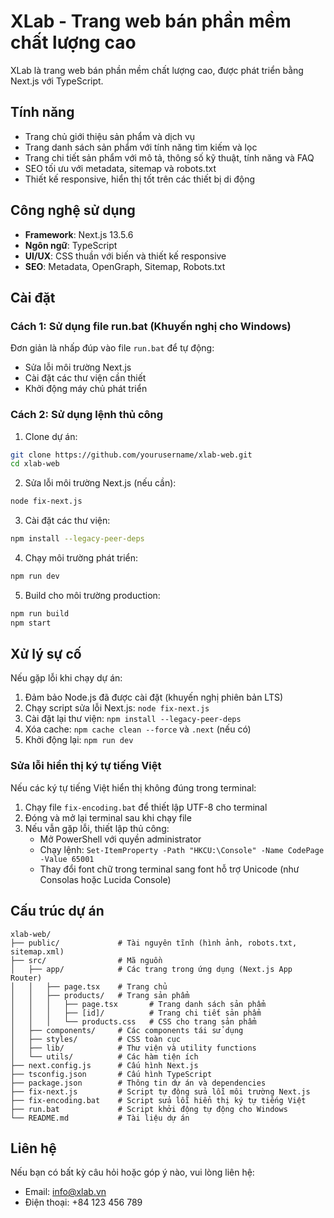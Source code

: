 # XLab - Trang web bán phần mềm chất lượng cao

XLab là trang web bán phần mềm chất lượng cao, được phát triển bằng Next.js với TypeScript.

## Tính năng

- Trang chủ giới thiệu sản phẩm và dịch vụ
- Trang danh sách sản phẩm với tính năng tìm kiếm và lọc
- Trang chi tiết sản phẩm với mô tả, thông số kỹ thuật, tính năng và FAQ
- SEO tối ưu với metadata, sitemap và robots.txt
- Thiết kế responsive, hiển thị tốt trên các thiết bị di động

## Công nghệ sử dụng

- **Framework**: Next.js 13.5.6
- **Ngôn ngữ**: TypeScript
- **UI/UX**: CSS thuần với biến và thiết kế responsive
- **SEO**: Metadata, OpenGraph, Sitemap, Robots.txt

## Cài đặt

### Cách 1: Sử dụng file run.bat (Khuyến nghị cho Windows)

Đơn giản là nhấp đúp vào file `run.bat` để tự động:
- Sửa lỗi môi trường Next.js
- Cài đặt các thư viện cần thiết
- Khởi động máy chủ phát triển

### Cách 2: Sử dụng lệnh thủ công

1. Clone dự án:
```bash
git clone https://github.com/yourusername/xlab-web.git
cd xlab-web
```

2. Sửa lỗi môi trường Next.js (nếu cần):
```bash
node fix-next.js
```

3. Cài đặt các thư viện:
```bash
npm install --legacy-peer-deps
```

4. Chạy môi trường phát triển:
```bash
npm run dev
```

5. Build cho môi trường production:
```bash
npm run build
npm start
```

## Xử lý sự cố

Nếu gặp lỗi khi chạy dự án:

1. Đảm bảo Node.js đã được cài đặt (khuyến nghị phiên bản LTS)
2. Chạy script sửa lỗi Next.js: `node fix-next.js`
3. Cài đặt lại thư viện: `npm install --legacy-peer-deps`
4. Xóa cache: `npm cache clean --force` và `.next` (nếu có)
5. Khởi động lại: `npm run dev`

### Sửa lỗi hiển thị ký tự tiếng Việt

Nếu các ký tự tiếng Việt hiển thị không đúng trong terminal:

1. Chạy file `fix-encoding.bat` để thiết lập UTF-8 cho terminal
2. Đóng và mở lại terminal sau khi chạy file
3. Nếu vẫn gặp lỗi, thiết lập thủ công:
   - Mở PowerShell với quyền administrator
   - Chạy lệnh: `Set-ItemProperty -Path "HKCU:\Console" -Name CodePage -Value 65001`
   - Thay đổi font chữ trong terminal sang font hỗ trợ Unicode (như Consolas hoặc Lucida Console)

## Cấu trúc dự án

```
xlab-web/
├── public/             # Tài nguyên tĩnh (hình ảnh, robots.txt, sitemap.xml)
├── src/                # Mã nguồn
│   ├── app/            # Các trang trong ứng dụng (Next.js App Router)
│   │   ├── page.tsx    # Trang chủ
│   │   ├── products/   # Trang sản phẩm
│   │   │   ├── page.tsx       # Trang danh sách sản phẩm
│   │   │   ├── [id]/          # Trang chi tiết sản phẩm
│   │   │   └── products.css   # CSS cho trang sản phẩm
│   ├── components/     # Các components tái sử dụng
│   ├── styles/         # CSS toàn cục
│   ├── lib/            # Thư viện và utility functions
│   └── utils/          # Các hàm tiện ích
├── next.config.js      # Cấu hình Next.js
├── tsconfig.json       # Cấu hình TypeScript
├── package.json        # Thông tin dự án và dependencies
├── fix-next.js         # Script tự động sửa lỗi môi trường Next.js
├── fix-encoding.bat    # Script sửa lỗi hiển thị ký tự tiếng Việt
├── run.bat             # Script khởi động tự động cho Windows
└── README.md           # Tài liệu dự án
```

## Liên hệ

Nếu bạn có bất kỳ câu hỏi hoặc góp ý nào, vui lòng liên hệ:

- Email: info@xlab.vn
- Điện thoại: +84 123 456 789 